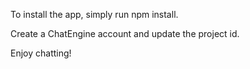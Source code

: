 To install the app, simply run npm install.

Create a ChatEngine account and update the project id.

Enjoy chatting!
